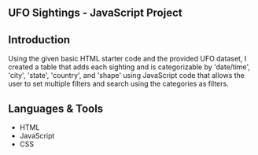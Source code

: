 ## UFO Sightings - JavaScript Project

## Introduction

Using the given basic HTML starter code and the provided UFO dataset, I created a table that adds each sighting and is categorizable by 'date/time', 'city', 'state', 'country', and 'shape' using JavaScript code that allows the user to set multiple filters and search using the categories as filters.


## Languages & Tools

* HTML
* JavaScript
* CSS